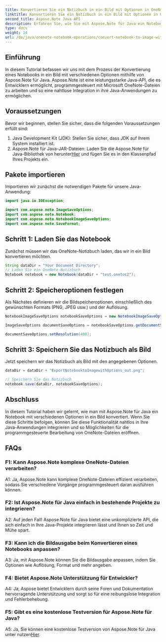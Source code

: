 ```yaml
---
title: Konvertieren Sie ein Notizbuch in ein Bild mit Optionen in OneNote – Aspose.Note
linktitle: Konvertieren Sie ein Notizbuch in ein Bild mit Optionen in OneNote – Aspose.Note
second_title: Aspose.Note Java API
description: Erfahren Sie, wie Sie mit Aspose.Note für Java ein Notebook mit Optionen in ein Bild konvertieren. Befolgen Sie unsere Schritt-für-Schritt-Anleitung für eine nahtlose Integration in Ihre Java-Anwendungen.
type: docs
weight: 14
url: /de/java/onenote-notebook-operations/convert-notebook-to-image-with-options/
---
```

## Einführung

In diesem Tutorial befassen wir uns mit dem Prozess der Konvertierung eines Notebooks in ein Bild mit verschiedenen Optionen mithilfe von Aspose.Note für Java. Aspose.Note ist eine leistungsstarke Java-API, die es Entwicklern ermöglicht, programmgesteuert mit Microsoft OneNote-Dateien zu arbeiten und so eine nahtlose Integration in ihre Java-Anwendungen zu ermöglichen.

## Voraussetzungen

Bevor wir beginnen, stellen Sie sicher, dass die folgenden Voraussetzungen erfüllt sind:

1. Java Development Kit (JDK): Stellen Sie sicher, dass JDK auf Ihrem System installiert ist.
2. Aspose.Note für Java-JAR-Dateien: Laden Sie die Aspose.Note für Java-Bibliothek von herunter[Hier](https://releases.aspose.com/note/java/) und fügen Sie es in den Klassenpfad Ihres Projekts ein.

## Pakete importieren

Importieren wir zunächst die notwendigen Pakete für unsere Java-Anwendung:

```java
import java.io.IOException;

import com.aspose.note.ImageSaveOptions;
import com.aspose.note.Notebook;
import com.aspose.note.NotebookImageSaveOptions;
import com.aspose.note.SaveFormat;
```

## Schritt 1: Laden Sie das Notebook

Zunächst müssen wir das OneNote-Notizbuch laden, das wir in ein Bild konvertieren möchten.

```java
String dataDir = "Your Document Directory";
// Laden Sie ein OneNote-Notizbuch
Notebook notebook = new Notebook(dataDir + "test.onetoc2");
```

## Schritt 2: Speicheroptionen festlegen

Als Nächstes definieren wir die Bildspeicheroptionen, einschließlich des gewünschten Formats (PNG, JPEG usw.) und der Auflösung.

```java
NotebookImageSaveOptions notebookSaveOptions = new NotebookImageSaveOptions(SaveFormat.Png);

ImageSaveOptions documentSaveOptions = notebookSaveOptions.getDocumentSaveOptions();

documentSaveOptions.setResolution(400);
```

## Schritt 3: Speichern Sie das Notizbuch als Bild

Jetzt speichern wir das Notizbuch als Bild mit den angegebenen Optionen.

```java
dataDir = dataDir + "ExportNotebooktoImagewithOptions_out.png";

// Speichern Sie das Notizbuch
notebook.save(dataDir, notebookSaveOptions);
```

## Abschluss

In diesem Tutorial haben wir gelernt, wie man mit Aspose.Note für Java ein Notebook mit verschiedenen Optionen in ein Bild konvertiert. Wenn Sie diese Schritte befolgen, können Sie diese Funktionalität nahtlos in Ihre Java-Anwendungen integrieren und so Möglichkeiten für die programmgesteuerte Bearbeitung von OneNote-Dateien eröffnen.

## FAQs

### F1: Kann Aspose.Note komplexe OneNote-Dateien verarbeiten?

A1: Ja, Aspose.Note kann komplexe OneNote-Dateien effizient verarbeiten, sodass Sie verschiedene Vorgänge programmgesteuert daran ausführen können.

### F2: Ist Aspose.Note für Java einfach in bestehende Projekte zu integrieren?

A2: Auf jeden Fall! Aspose.Note für Java bietet eine unkomplizierte API, die sich einfach in Ihre Java-Projekte integrieren lässt und Ihnen so Zeit und Mühe spart.

### F3: Kann ich die Bildausgabe beim Konvertieren eines Notebooks anpassen?

A3: Ja, mit Aspose.Note können Sie die Bildausgabe anpassen, indem Sie Optionen wie Auflösung, Format und mehr angeben.

### F4: Bietet Aspose.Note Unterstützung für Entwickler?

A4: Ja, Aspose bietet Entwicklern durch seine Foren und Dokumentation hervorragende Unterstützung und sorgt so für eine reibungslose Integration und Fehlerbehebung.

### F5: Gibt es eine kostenlose Testversion für Aspose.Note für Java?

 A5: Ja, Sie können eine kostenlose Testversion von Aspose.Note für Java unter nutzen[Hier](https://releases.aspose.com/).